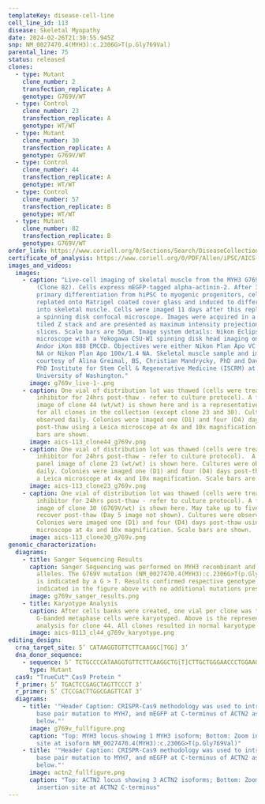 ```yaml
---
templateKey: disease-cell-line
cell_line_id: 113
disease: Skeletal Myopathy
date: 2024-02-26T21:30:55.945Z
snp: NM_0027470.4(MYH3):c.2306G>T(p.Gly769Val)
parental_line: 75
status: released
clones:
  - type: Mutant
    clone_number: 2
    transfection_replicate: A
    genotype: G769V/WT
  - type: Control
    clone_number: 23
    transfection_replicate: A
    genotype: WT/WT
  - type: Mutant
    clone_number: 30
    transfection_replicate: A
    genotype: G769V/WT
  - type: Control
    clone_number: 44
    transfection_replicate: A
    genotype: WT/WT
  - type: Control
    clone_number: 57
    transfection_replicate: B
    genotype: WT/WT
  - type: Mutant
    clone_number: 82
    transfection_replicate: B
    genotype: G769V/WT
order_link: https://www.coriell.org/0/Sections/Search/DiseaseCollection_Detail.aspx?Ref=AICS-0113&Product=CiPSC&PgId=166
certificate_of_analysis: https://www.coriell.org/0/PDF/Allen/iPSC/AICS-0113_CofA.pdf
images_and_videos:
  images:
    - caption: "Live-cell imaging of skeletal muscle from the MYH3 G769V collection
        (Clone 82). Cells express mEGFP-tagged alpha-actinin-2. After 35 days of
        primary differentiation from hiPSC to myogenic progenitors, cells were
        replated onto Matrigel coated cover glass and induced to differentiate
        into skeletal muscle. Cells were imaged 11 days after this replating on
        a spinning disk confocal microscope. Images were acquired in a 3 x 3
        tiled Z stack and are presented as maximum intensity projections of 10
        slices. Scale bars are 50µm. Image system details: Nikon Eclipse Ti
        microscope with a Yokogawa CSU-W1 spinning disk head imaging onto an
        Andor iXon 888 EMCCD. Objectives were either Nikon Plan Apo VC 60x/1.4
        NA or Nikon Plan Apo 100x/1.4 NA. Skeletal muscle sample and images was
        courtesy of Alina Greimal, BS, Christian Mandrycky, PhD and David Mack,
        PhD Institute for Stem Cell & Regenerative Medicine (ISCRM) at the
        University of Washington."
      image: g769v_live-1-.png
    - caption: One vial of distribution lot was thawed (cells were treated with ROCK
        inhibitor for 24hrs post-thaw - refer to culture protocol). A four panel
        image of clone 44 (wt/wt) is shown here and is a representative image
        for all clones in the collection (except clone 23 and 30). Cultures were
        observed daily. Colonies were imaged one (D1) and four (D4) days
        post-thaw using a Leica microscope at 4x and 10x magnification. Scale
        bars are shown.
      image: aics-113_clone44_g769v.png
    - caption: One vial of distribution lot was thawed (cells were treated with ROCK
        inhibitor for 24hrs post-thaw - refer to culture protocol).  A four
        panel image of clone 23 (wt/wt) is shown here. Cultures were observed
        daily. Colonies were imaged one (D1) and four (D4) days post-thaw using
        a Leica microscope at 4x and 10x magnification. Scale bars are shown.
      image: aics-113_clone23_g769v.png
    - caption: One vial of distribution lot was thawed (cells were treated with ROCK
        inhibitor for 24hrs post-thaw - refer to culture protocol). A four panel
        image of clone 30 (G769V/wt) is shown here. May take up to five days to
        recover post-thaw (Day 5 image not shown). Cultures were observed daily.
        Colonies were imaged one (D1) and four (D4) days post-thaw using a Leica
        microscope at 4x and 10x magnification. Scale bars are shown.
      image: aics-113_clone30_g769v.png
genomic_characterization:
  diagrams:
    - title: Sanger Sequencing Results
      caption: Sanger Sequencing was performed on MYH3 recombinant and wildtype
        alleles. The G769V mutation (NM_0027470.4(MYH3):c.2306G>T(p.Gly769Val))
        is indicated by a G > T. Results confirmed respective genotype as
        indicated in the figure above with no additional mutations present. 
      image: g769v_sanger_results.png
    - title: Karyotype Analysis
      caption: After cells banks were created, one vial per clone was thawed and 30
        G-banded metaphase cells were karyotyped. Above is the representative
        analysis for clone 44. All clones resulted in normal karyotype.
      image: aics-0113_cl44_g769v_karyotype.png
editing_design:
  crna_target_site: 5’ CATAAGGTGTTCTTCAAGGC[TGG] 3’
  dna_donor_sequence:
    - sequence: 5’ TCTGCCCCATAAGGTGTTCTTCAAGGCTG[T]CTTGCTGGGAACCCTGGAAGAGATGCGGG 3’
      type: Mutant
  cas9: "TrueCut™ Cas9 Protein "
  f_primer: 5’ TGACTCCGAGCTAGTTCCCT 3’
  r_primer: 5’ CTCCGACTTGGCGAGTTCAT 3’
  diagrams:
    - title: '"Header Caption: CRISPR-Cas9 methodology was used to introduce a single
        base pair mutation to MYH7, and mEGFP at C-terminus of ACTN2 as shown
        below."'
      image: g769v_fullfigure.png
      caption: "Top: MYH3 locus showing 1 MYH3 isoform; Bottom: Zoom in on mutation
        site at isoform NM_0027470.4(MYH3):c.2306G>T(p.Gly769Val)"
    - title: '"Header Caption: CRISPR-Cas9 methodology was used to introduce a single
        base pair mutation to MYH7, and mEGFP at C-terminus of ACTN2 as shown
        below."'
      image: actn2_fullfigure.png
      caption: "Top: ACTN2 locus showing 3 ACTN2 isoforms; Bottom: Zoom in on mEGFP
        insertion site at ACTN2 C-terminus"
---
```


